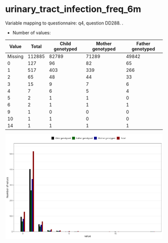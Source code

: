 # urinary_tract_infection_freq_6m
Variable mapping to questionnaire: q4, question DD288.
.
- Number of values:

| Value | Total | Child genotyped | Mother genotyped | Father genotyped |
| ----- | ----- | --------------- | ---------------- | ---------------- |
| Missing | 112885 | 82789 | 71289 | 49842 |
| 0 | 127 | 96 | 82 |65 |
| 1 | 517 | 403 | 339 |266 |
| 2 | 65 | 48 | 44 |33 |
| 3 | 15 | 9 | 7 |6 |
| 4 | 7 | 6 | 5 |4 |
| 5 | 2 | 1 | 1 |0 |
| 6 | 2 | 1 | 1 |1 |
| 9 | 1 | 0 | 0 |0 |
| 10 | 1 | 1 | 0 |0 |
| 14 | 1 | 1 | 1 |1 |



![](urinary_tract_infection_freq_6m_n.png)




